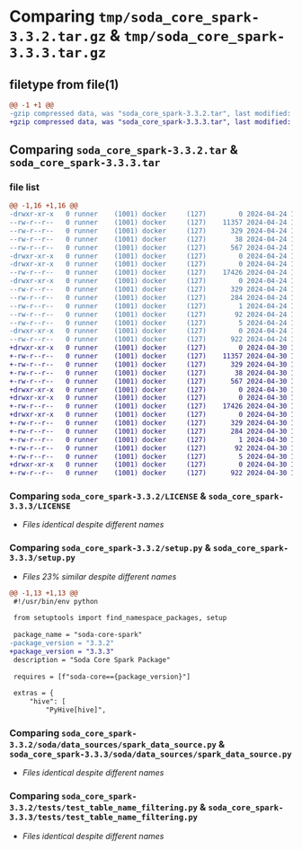 # Comparing `tmp/soda_core_spark-3.3.2.tar.gz` & `tmp/soda_core_spark-3.3.3.tar.gz`

## filetype from file(1)

```diff
@@ -1 +1 @@
-gzip compressed data, was "soda_core_spark-3.3.2.tar", last modified: Wed Apr 24 15:26:39 2024, max compression
+gzip compressed data, was "soda_core_spark-3.3.3.tar", last modified: Tue Apr 30 11:51:11 2024, max compression
```

## Comparing `soda_core_spark-3.3.2.tar` & `soda_core_spark-3.3.3.tar`

### file list

```diff
@@ -1,16 +1,16 @@
-drwxr-xr-x   0 runner    (1001) docker     (127)        0 2024-04-24 15:26:39.107855 soda_core_spark-3.3.2/
--rw-r--r--   0 runner    (1001) docker     (127)    11357 2024-04-24 15:25:40.000000 soda_core_spark-3.3.2/LICENSE
--rw-r--r--   0 runner    (1001) docker     (127)      329 2024-04-24 15:26:39.107855 soda_core_spark-3.3.2/PKG-INFO
--rw-r--r--   0 runner    (1001) docker     (127)       38 2024-04-24 15:26:39.107855 soda_core_spark-3.3.2/setup.cfg
--rw-r--r--   0 runner    (1001) docker     (127)      567 2024-04-24 15:25:40.000000 soda_core_spark-3.3.2/setup.py
-drwxr-xr-x   0 runner    (1001) docker     (127)        0 2024-04-24 15:26:39.107855 soda_core_spark-3.3.2/soda/
-drwxr-xr-x   0 runner    (1001) docker     (127)        0 2024-04-24 15:26:39.107855 soda_core_spark-3.3.2/soda/data_sources/
--rw-r--r--   0 runner    (1001) docker     (127)    17426 2024-04-24 15:25:40.000000 soda_core_spark-3.3.2/soda/data_sources/spark_data_source.py
-drwxr-xr-x   0 runner    (1001) docker     (127)        0 2024-04-24 15:26:39.107855 soda_core_spark-3.3.2/soda_core_spark.egg-info/
--rw-r--r--   0 runner    (1001) docker     (127)      329 2024-04-24 15:26:39.000000 soda_core_spark-3.3.2/soda_core_spark.egg-info/PKG-INFO
--rw-r--r--   0 runner    (1001) docker     (127)      284 2024-04-24 15:26:39.000000 soda_core_spark-3.3.2/soda_core_spark.egg-info/SOURCES.txt
--rw-r--r--   0 runner    (1001) docker     (127)        1 2024-04-24 15:26:39.000000 soda_core_spark-3.3.2/soda_core_spark.egg-info/dependency_links.txt
--rw-r--r--   0 runner    (1001) docker     (127)       92 2024-04-24 15:26:39.000000 soda_core_spark-3.3.2/soda_core_spark.egg-info/requires.txt
--rw-r--r--   0 runner    (1001) docker     (127)        5 2024-04-24 15:26:39.000000 soda_core_spark-3.3.2/soda_core_spark.egg-info/top_level.txt
-drwxr-xr-x   0 runner    (1001) docker     (127)        0 2024-04-24 15:26:39.107855 soda_core_spark-3.3.2/tests/
--rw-r--r--   0 runner    (1001) docker     (127)      922 2024-04-24 15:25:40.000000 soda_core_spark-3.3.2/tests/test_table_name_filtering.py
+drwxr-xr-x   0 runner    (1001) docker     (127)        0 2024-04-30 11:51:11.441193 soda_core_spark-3.3.3/
+-rw-r--r--   0 runner    (1001) docker     (127)    11357 2024-04-30 11:50:11.000000 soda_core_spark-3.3.3/LICENSE
+-rw-r--r--   0 runner    (1001) docker     (127)      329 2024-04-30 11:51:11.441193 soda_core_spark-3.3.3/PKG-INFO
+-rw-r--r--   0 runner    (1001) docker     (127)       38 2024-04-30 11:51:11.441193 soda_core_spark-3.3.3/setup.cfg
+-rw-r--r--   0 runner    (1001) docker     (127)      567 2024-04-30 11:50:11.000000 soda_core_spark-3.3.3/setup.py
+drwxr-xr-x   0 runner    (1001) docker     (127)        0 2024-04-30 11:51:11.437193 soda_core_spark-3.3.3/soda/
+drwxr-xr-x   0 runner    (1001) docker     (127)        0 2024-04-30 11:51:11.437193 soda_core_spark-3.3.3/soda/data_sources/
+-rw-r--r--   0 runner    (1001) docker     (127)    17426 2024-04-30 11:50:11.000000 soda_core_spark-3.3.3/soda/data_sources/spark_data_source.py
+drwxr-xr-x   0 runner    (1001) docker     (127)        0 2024-04-30 11:51:11.437193 soda_core_spark-3.3.3/soda_core_spark.egg-info/
+-rw-r--r--   0 runner    (1001) docker     (127)      329 2024-04-30 11:51:11.000000 soda_core_spark-3.3.3/soda_core_spark.egg-info/PKG-INFO
+-rw-r--r--   0 runner    (1001) docker     (127)      284 2024-04-30 11:51:11.000000 soda_core_spark-3.3.3/soda_core_spark.egg-info/SOURCES.txt
+-rw-r--r--   0 runner    (1001) docker     (127)        1 2024-04-30 11:51:11.000000 soda_core_spark-3.3.3/soda_core_spark.egg-info/dependency_links.txt
+-rw-r--r--   0 runner    (1001) docker     (127)       92 2024-04-30 11:51:11.000000 soda_core_spark-3.3.3/soda_core_spark.egg-info/requires.txt
+-rw-r--r--   0 runner    (1001) docker     (127)        5 2024-04-30 11:51:11.000000 soda_core_spark-3.3.3/soda_core_spark.egg-info/top_level.txt
+drwxr-xr-x   0 runner    (1001) docker     (127)        0 2024-04-30 11:51:11.437193 soda_core_spark-3.3.3/tests/
+-rw-r--r--   0 runner    (1001) docker     (127)      922 2024-04-30 11:50:11.000000 soda_core_spark-3.3.3/tests/test_table_name_filtering.py
```

### Comparing `soda_core_spark-3.3.2/LICENSE` & `soda_core_spark-3.3.3/LICENSE`

 * *Files identical despite different names*

### Comparing `soda_core_spark-3.3.2/setup.py` & `soda_core_spark-3.3.3/setup.py`

 * *Files 23% similar despite different names*

```diff
@@ -1,13 +1,13 @@
 #!/usr/bin/env python
 
 from setuptools import find_namespace_packages, setup
 
 package_name = "soda-core-spark"
-package_version = "3.3.2"
+package_version = "3.3.3"
 description = "Soda Core Spark Package"
 
 requires = [f"soda-core=={package_version}"]
 
 extras = {
     "hive": [
         "PyHive[hive]",
```

### Comparing `soda_core_spark-3.3.2/soda/data_sources/spark_data_source.py` & `soda_core_spark-3.3.3/soda/data_sources/spark_data_source.py`

 * *Files identical despite different names*

### Comparing `soda_core_spark-3.3.2/tests/test_table_name_filtering.py` & `soda_core_spark-3.3.3/tests/test_table_name_filtering.py`

 * *Files identical despite different names*


